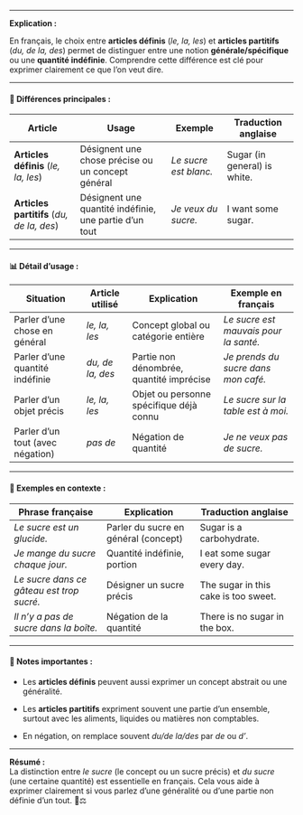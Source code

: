
---

**Explication :**

En français, le choix entre **articles définis** (_le, la, les_) et **articles partitifs** (_du, de la, des_) permet de distinguer entre une notion **générale/spécifique** ou une **quantité indéfinie**. Comprendre cette différence est clé pour exprimer clairement ce que l’on veut dire.

---

#### 🧱 Différences principales :

|Article|Usage|Exemple|Traduction anglaise|
|---|---|---|---|
|**Articles définis** (_le, la, les_)|Désignent une chose précise ou un concept général|_Le sucre est blanc._|Sugar (in general) is white.|
|**Articles partitifs** (_du, de la, des_)|Désignent une quantité indéfinie, une partie d’un tout|_Je veux du sucre._|I want some sugar.|

---

#### 📊 Détail d’usage :

|Situation|Article utilisé|Explication|Exemple en français|
|---|---|---|---|
|Parler d’une chose en général|_le, la, les_|Concept global ou catégorie entière|_Le sucre est mauvais pour la santé._|
|Parler d’une quantité indéfinie|_du, de la, des_|Partie non dénombrée, quantité imprécise|_Je prends du sucre dans mon café._|
|Parler d’un objet précis|_le, la, les_|Objet ou personne spécifique déjà connu|_Le sucre sur la table est à moi._|
|Parler d’un tout (avec négation)|_pas de_|Négation de quantité|_Je ne veux pas de sucre._|

---

#### 🔄 Exemples en contexte :

|Phrase française|Explication|Traduction anglaise|
|---|---|---|
|_Le sucre est un glucide._|Parler du sucre en général (concept)|Sugar is a carbohydrate.|
|_Je mange du sucre chaque jour._|Quantité indéfinie, portion|I eat some sugar every day.|
|_Le sucre dans ce gâteau est trop sucré._|Désigner un sucre précis|The sugar in this cake is too sweet.|
|_Il n’y a pas de sucre dans la boîte._|Négation de la quantité|There is no sugar in the box.|

---

#### 📝 Notes importantes :

- Les **articles définis** peuvent aussi exprimer un concept abstrait ou une généralité.
    
- Les **articles partitifs** expriment souvent une partie d’un ensemble, surtout avec les aliments, liquides ou matières non comptables.
    
- En négation, on remplace souvent _du/de la/des_ par _de_ ou _d’_.
    

---

**Résumé :**  
La distinction entre _le sucre_ (le concept ou un sucre précis) et _du sucre_ (une certaine quantité) est essentielle en français. Cela vous aide à exprimer clairement si vous parlez d’une généralité ou d’une partie non définie d’un tout. 🍰⚖️